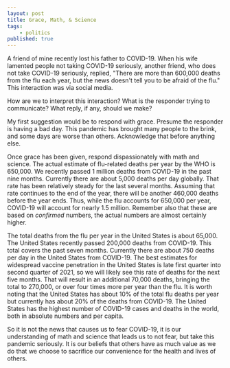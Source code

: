 ```yaml
---
layout: post
title: Grace, Math, & Science
tags:
    - politics
published: true
---
```


A friend of mine recently lost his father to COVID-19. When his wife
lamented people not taking COVID-19 seriously, another friend, who
does not take COVID-19 seriously, replied, "There are more than
600,000 deaths from the flu each year, but the news doesn't tell you
to be afraid of the flu." This interaction was via social media.

How are we to interpret this interaction? What is the responder trying
to communicate? What reply, if any, should we make?

My first suggestion would be to respond with grace. Presume the
responder is having a bad day. This pandemic has brought many people
to the brink, and some days are worse than others. Acknowledge that
before anything else.

Once grace has been given, respond dispassionately with math and
science. The actual estimate of flu-related deaths per year by the WHO
is 650,000. We recently passed 1 million deaths from COVID-19 in the
past nine months. Currently there are about 5,000 deaths per day
globally. That rate has been relatively steady for the last several
months. Assuming that rate continues to the end of the year, there
will be another 460,000 deaths before the year ends. Thus, while the
flu accounts for 650,000 per year, COVID-19 will account for nearly
1.5 million. Remember also that these are based on _confirmed_
numbers, the actual numbers are almost certainly higher.

The total deaths from the flu per year in the United States is about
65,000. The United States recently passed 200,000 deaths from
COVID-19. This total covers the past seven months. Currently there are
about 750 deaths per day in the United States from COVID-19. The best
estimates for widespread vaccine penetration in the United States is
late first quarter into second quarter of 2021, so we will likely see
this rate of deaths for the next five months. That will result in an
additional 70,000 deaths, bringing the total to 270,000, or over four
times more per year than the flu. It is worth noting that the United
States has about 10% of the total flu deaths per year but currently
has about 20% of the deaths from COVID-19. The United States has the
highest number of COVID-19 cases and deaths in the world, both in
absolute numbers and per capita.

So it is not the news that causes us to fear COVID-19, it is our
understanding of math and science that leads us to not fear, but take
this pandemic seriously. It is our beliefs that others have as much
value as we do that we choose to sacrifice our convenience for the
health and lives of others.
